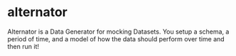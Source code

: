 alternator
==========

Alternator is a Data Generator for mocking Datasets.  You setup a schema, a period of time, and a model of how the data should perform over time and then run it!